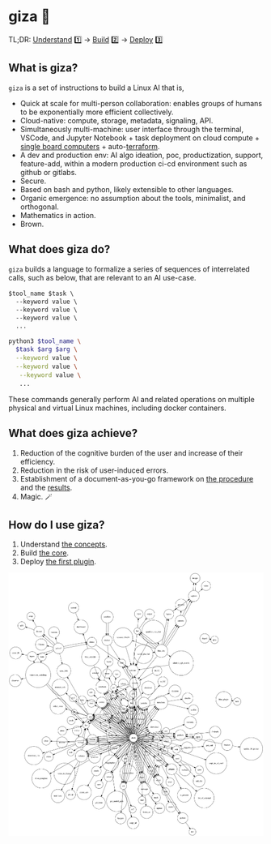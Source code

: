 # giza 🔻

TL;DR: [Understand](./chapters/concepts.md) 1️⃣ -> [Build](./chapters/core.md) 2️⃣ -> [Deploy](./chapters/plugins.md)  3️⃣

## What is giza?

`giza` is a set of instructions to build a Linux AI that is,

- Quick at scale for multi-person collaboration: enables groups of humans to be exponentially more efficient collectively.
- Cloud-native: compute, storage, metadata, signaling, API.
- Simultaneously multi-machine: user interface through the terminal, VSCode, and Jupyter Notebook + task deployment on cloud compute + [single board computers](https://github.com/kamangir/blue-bracket) + auto-[terraform](chapters/terraform.md). 
- A dev and production env: AI algo ideation, poc, productization, support, feature-add, within a modern production ci-cd environment such as github or gitlabs.
- Secure.
- Based on bash and python, likely extensible to other languages.  
- Organic emergence: no assumption about the tools, minimalist, and orthogonal.
- Mathematics in action.
- Brown.

## What does giza do?

`giza` builds a language to formalize a series of sequences of interrelated calls, such as below, that are relevant to an AI use-case.

```
$tool_name $task \
  --keyword value \
  --keyword value \
  --keyword value \
  ...
```

```bash
python3 $tool_name \
  $task $arg $arg \
  --keyword value \
  --keyword value \
   --keyword value \
   ...
```

These commands generally perform AI and related operations on multiple physical and virtual Linux machines, including docker containers.

## What does giza achieve?

1. Reduction of the cognitive burden of the user and increase of their efficiency.
1. Reduction in the risk of user-induced errors.
1. Establishment of a document-as-you-go framework on [the procedure](./chapters/script.md) and the [results](./chapters/objects.md).
2. Magic. 🪄

## How do I use giza?

1. Understand [the concepts](./chapters/concepts.md).
1. Build [the core](./chapters/core.md).
1. Deploy [the first plugin](./chapters/plugins.md).

![image](giza.png)

